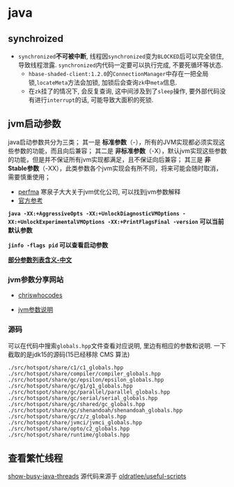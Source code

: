 # java

## synchroized
* `synchronized`**不可被中断**, 线程因`synchronized`变为`BLOCKED`后可以完全锁住, 导致线程泄露. `synchronized`内代码一定要可以执行完成, 不要死循环等状态.
    * `hbase-shaded-client:1.2.0`的`ConnectionManager`中存在一把全局锁,`locateMeta`方法会加锁, 加锁后会查询`zk`中`meta`信息.
    * 在`zk`挂了的情况下, 会反复查询, 这中间涉及到了`sleep`操作, 要外部代码没有进行`interrupt`的话, 可能导致大面积的死锁.

## jvm启动参数

java启动参数共分为三类；
其一是 **标准参数**（\-），所有的JVM实现都必须实现这些参数的功能，而且向后兼容；
其二是 **非标准参数**（\-X），默认jvm实现这些参数的功能，但是并不保证所有jvm实现都满足，且不保证向后兼容；
其三是 **非Stable参数**（\-XX），此类参数各个jvm实现会有所不同，将来可能会随时取消，需要慎重使用；


- [perfma](https://www.perfma.com/) 寒泉子大大关于jvm优化公司, 可以找到jvm参数解释
- [官方参考](https://www.oracle.com/java/technologies/javase/vmoptions-jsp.html)

**`java -XX:+AggressiveOpts -XX:+UnlockDiagnosticVMOptions -XX:+UnlockExperimentalVMOptions -XX:+PrintFlagsFinal -version` 可以当前默认参数**

**`jinfo -flags pid` 可以查看启动参数**

**[部分参数列表含义-中文](./jvm参数.md)**

### jvm参数分享网站

* [chriswhocodes](https://chriswhocodes.com/hotspot_options_jdk11.html)

* [jvm参数说明](http://jvm-options.tech.xebia.fr/)



### 源码

可以在代码中搜索`globals.hpp`文件查看对应说明, 里边有相应的参数和说明. 一下截取的是jdk15的源码\(15已经移除 CMS 算法\)

```
./src/hotspot/share/c1/c1_globals.hpp
./src/hotspot/share/compiler/compiler_globals.hpp
./src/hotspot/share/gc/epsilon/epsilon_globals.hpp
./src/hotspot/share/gc/g1/g1_globals.hpp
./src/hotspot/share/gc/parallel/parallel_globals.hpp
./src/hotspot/share/gc/serial/serial_globals.hpp
./src/hotspot/share/gc/shared/gc_globals.hpp
./src/hotspot/share/gc/shenandoah/shenandoah_globals.hpp
./src/hotspot/share/gc/z/z_globals.hpp
./src/hotspot/share/jvmci/jvmci_globals.hpp
./src/hotspot/share/opto/c2_globals.hpp
./src/hotspot/share/runtime/globals.hpp
```



## 查看繁忙线程

[show-busy-java-threads](./show-busy-java-threads) 源代码来源于 [oldratlee/useful-scripts](github.com/oldratlee/useful-script)
